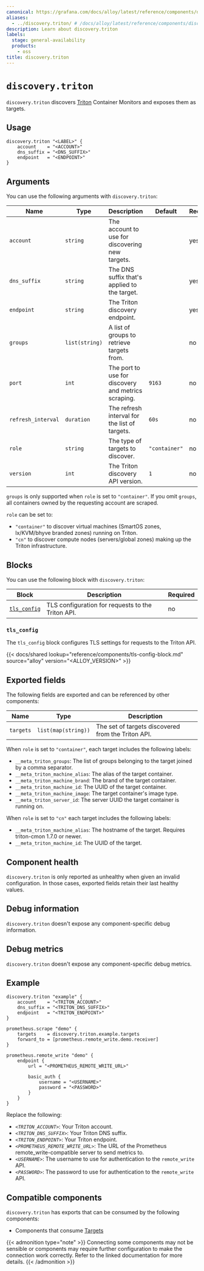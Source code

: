 ```yaml
---
canonical: https://grafana.com/docs/alloy/latest/reference/components/discovery/discovery.triton/
aliases:
  - ../discovery.triton/ # /docs/alloy/latest/reference/components/discovery.triton/
description: Learn about discovery.triton
labels:
  stage: general-availability
  products:
    - oss
title: discovery.triton
---
```


# `discovery.triton`

`discovery.triton` discovers [Triton][] Container Monitors and exposes them as targets.

[Triton]: https://www.tritondatacenter.com

## Usage

```alloy
discovery.triton "<LABEL>" {
    account    = "<ACCOUNT>"
    dns_suffix = "<DNS_SUFFIX>"
    endpoint   = "<ENDPOINT>"
}
```

## Arguments

You can use the following arguments with `discovery.triton`:

| Name               | Type           | Description                                         | Default       | Required |
| ------------------ | -------------- | --------------------------------------------------- | ------------- | -------- |
| `account`          | `string`       | The account to use for discovering new targets.     |               | yes      |
| `dns_suffix`       | `string`       | The DNS suffix that's applied to the target.        |               | yes      |
| `endpoint`         | `string`       | The Triton discovery endpoint.                      |               | yes      |
| `groups`           | `list(string)` | A list of groups to retrieve targets from.          |               | no       |
| `port`             | `int`          | The port to use for discovery and metrics scraping. | `9163`        | no       |
| `refresh_interval` | `duration`     | The refresh interval for the list of targets.       | `60s`         | no       |
| `role`             | `string`       | The type of targets to discover.                    | `"container"` | no       |
| `version`          | `int`          | The Triton discovery API version.                   | `1`           | no       |

`groups` is only supported when `role` is set to `"container"`.
If you omit `groups`, all containers owned by the requesting account are scraped.

`role` can be set to:

* `"container"` to discover virtual machines (SmartOS zones, lx/KVM/bhyve branded zones) running on Triton.
* `"cn"` to discover compute nodes (servers/global zones) making up the Triton infrastructure.

## Blocks

You can use the following block with `discovery.triton`:

| Block                      | Description                                       | Required |
| -------------------------- | ------------------------------------------------- | -------- |
| [`tls_config`][tls_config] | TLS configuration for requests to the Triton API. | no       |

[tls_config]: #tls_config

### `tls_config`

The `tls_config` block configures TLS settings for requests to the Triton API.

{{< docs/shared lookup="reference/components/tls-config-block.md" source="alloy" version="<ALLOY_VERSION>" >}}

## Exported fields

The following fields are exported and can be referenced by other components:

| Name      | Type                | Description                                        |
| --------- | ------------------- | -------------------------------------------------- |
| `targets` | `list(map(string))` | The set of targets discovered from the Triton API. |

When `role` is set to `"container"`, each target includes the following labels:

* `__meta_triton_groups`: The list of groups belonging to the target joined by a comma separator.
* `__meta_triton_machine_alias`: The alias of the target container.
* `__meta_triton_machine_brand`: The brand of the target container.
* `__meta_triton_machine_id`: The UUID of the target container.
* `__meta_triton_machine_image`: The target container's image type.
* `__meta_triton_server_id`: The server UUID the target container is running on.

When `role` is set to `"cn"` each target includes the following labels:

* `__meta_triton_machine_alias`: The hostname of the target. Requires triton-cmon 1.7.0 or newer.
* `__meta_triton_machine_id`: The UUID of the target.

## Component health

`discovery.triton` is only reported as unhealthy when given an invalid configuration.
In those cases, exported fields retain their last healthy values.

## Debug information

`discovery.triton` doesn't expose any component-specific debug information.

## Debug metrics

`discovery.triton` doesn't expose any component-specific debug metrics.

## Example

```alloy
discovery.triton "example" {
    account    = "<TRITON_ACCOUNT>"
    dns_suffix = "<TRITON_DNS_SUFFIX>"
    endpoint   = "<TRITON_ENDPOINT>"
}

prometheus.scrape "demo" {
    targets    = discovery.triton.example.targets
    forward_to = [prometheus.remote_write.demo.receiver]
}

prometheus.remote_write "demo" {
    endpoint {
        url = "<PROMETHEUS_REMOTE_WRITE_URL>"

        basic_auth {
            username = "<USERNAME>"
            password = "<PASSWORD>"
        }
    }
}
```

Replace the following:

* _`<TRITON_ACCOUNT>`_: Your Triton account.
* _`<TRITON_DNS_SUFFIX>`_: Your Triton DNS suffix.
* _`<TRITON_ENDPOINT>`_: Your Triton endpoint.
* _`<PROMETHEUS_REMOTE_WRITE_URL>`_: The URL of the Prometheus remote_write-compatible server to send metrics to.
* _`<USERNAME>`_: The username to use for authentication to the `remote_write` API.
* _`<PASSWORD>`_: The password to use for authentication to the `remote_write` API.

<!-- START GENERATED COMPATIBLE COMPONENTS -->

## Compatible components

`discovery.triton` has exports that can be consumed by the following components:

- Components that consume [Targets](../../../compatibility/#targets-consumers)

{{< admonition type="note" >}}
Connecting some components may not be sensible or components may require further configuration to make the connection work correctly.
Refer to the linked documentation for more details.
{{< /admonition >}}

<!-- END GENERATED COMPATIBLE COMPONENTS -->
